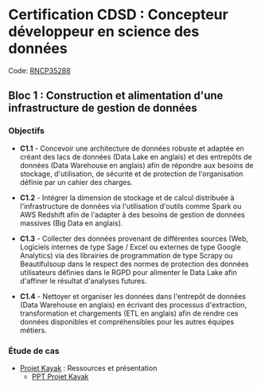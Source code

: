 # Certification CDSD : Concepteur développeur en science des données

Code: [RNCP35288](https://www.francecompetences.fr/recherche/rncp/35288/)

## Bloc 1 : Construction et alimentation d'une infrastructure de gestion de données
### Objectifs

- **C1.1** - Concevoir une architecture de données robuste et adaptée en créant des lacs de données (Data Lake en anglais) et des entrepôts de données (Data Warehouse en anglais) afin de répondre aux besoins de stockage, d'utilisation, de sécurité et de protection de l'organisation définie par un cahier des charges.

- **C1.2** - Intégrer la dimension de stockage et de calcul distribuée à l'infrastructure de données via l'utilisation d'outils comme Spark ou AWS Redshift afin de l'adapter à des besoins de gestion de données massives (Big Data en anglais).

- **C1.3** - Collecter des données provenant de différentes sources (Web, Logiciels internes de type Sage / Excel ou externes de type Google Analytics) via des librairies de programmation de type Scrapy ou Beautifulsoup dans le respect des normes de protection des données utilisateurs définies dans le RGPD pour alimenter le Data Lake afin d'affiner le résultat d'analyses futures. 

- **C1.4** - Nettoyer et organiser les données dans l'entrepôt de données (Data Warehouse en anglais) en écrivant des processus d'extraction, transformation et chargements (ETL en anglais) afin de rendre ces données disponibles et compréhensibles pour les autres équipes métiers.

### Étude de cas

- [Projet Kayak](./kayak/README.md) : Ressources et présentation
  - [PPT Projet Kayak](https://1drv.ms/p/c/e238927bf76c9315/ESk1hUCcGpNHh_DvEbOjhbIBD-HpSE8ygiF7FLtBFbhAwg?e=mtGkn8)


